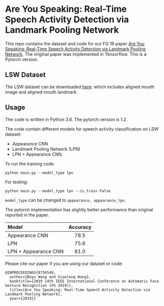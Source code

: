 # Are You Speaking: Real-Time Speech Activity Detection via Landmark Pooling Network

This repo contains the dataset and code for our FG 19 paper [Are You Speaking: Real-Time Speech Activity Detection via Landmark Pooling Network](FG19_speech_detection.pdf). The original paper was implemented in Tensorflow. This is a Pytorch version.

## LSW Dataset

The LSW dataset can be downloaded [here](http://vision.cs.stonybrook.edu/~boyu/LSW_dataset.zip): which includes aligned mouth image and aligned mouth landmark.



## Usage

The code is written in Python 3.6. The pytorch version is 1.2.

The code contain different models for speech activity classification on LSW dataset:

+ Appearance CNN
+ Landmark Pooling Network (LPN)
+ LPN + Appearance CNN.


To run the training code:

```
python main.py --model_type lpn
```

For testing:

```
python main.py --model_type lpn --is_train False
```

`model_type` can be changed to `appearance, appearance_lpn`.


The pytorch implementation has slightly better performance than original reported in the paper.

| Model                | Accuracy |
| :-------------       |:--------:|
| Appearance CNN       | 78.5     | 
| LPN                  | 75.6     |
| LPN + Appearance CNN | 81.0     |




Please cite our paper if you are using our dataset or code:


```
@INPROCEEDINGS{8756549,
  author={Boyu Wang and Xiaolong Wang},
  booktitle={2019 14th IEEE International Conference on Automatic Face   Gesture Recognition (FG 2019)}, 
  title={Are You Speaking: Real-Time Speech Activity Detection via Landmark Pooling Network}, 
  year={2019}}
```
